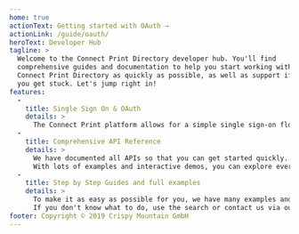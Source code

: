 ```yaml
---
home: true
actionText: Getting started with OAuth →
actionLink: /guide/oauth/
heroText: Developer Hub
tagline: >
  Welcome to the Connect Print Directory developer hub. You'll find
  comprehensive guides and documentation to help you start working with
  Connect Print Directory as quickly as possible, as well as support if
  you get stuck. Let's jump right in!
features:
  -
    title: Single Sign On & OAuth
    details: >
      The Connect Print platform allows for a simple single sign-on flow across all applications on the platform.
  -
    title: Comprehensive API Reference
    details: >
      We have documented all APIs so that you can get started quickly.
      With lots of examples and interactive demos, you can explore everything.
  -
    title: Step by Step Guides and full examples
    details: >
      To make it as easy as possible for you, we have many examples and step-by-step guides.
      If you don't know what to do, use the search or contact us via our chat.
footer: Copyright © 2019 Crispy Mountain GmbH
---
```

